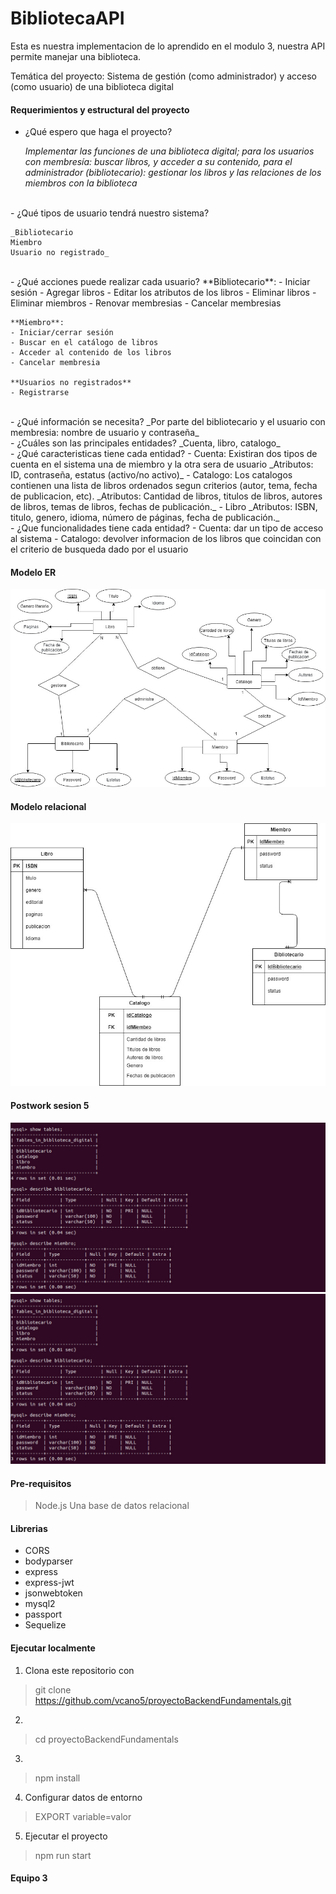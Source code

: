 # BibliotecaAPI
Esta es nuestra implementacion de lo aprendido en el modulo 3, nuestra API permite manejar una biblioteca.

Temática del proyecto: Sistema de gestión (como administrador) y acceso (como usuario)
de una biblioteca digital

#### Requerimientos y estructural del proyecto
- ¿Qué espero que haga el proyecto?

	_Implementar las funciones de una biblioteca digital; para los usuarios con
membresía: buscar libros, y acceder a su contenido, para el administrador
(bibliotecario): gestionar los libros y las relaciones de los miembros con la
biblioteca_
<br/>
- ¿Qué tipos de usuario tendrá nuestro sistema?
	
	_Bibliotecario
	Miembro
	Usuario no registrado_
<br/>
- ¿Qué acciones puede realizar cada usuario?
	**Bibliotecario**: 
	- Iniciar sesión
	- Agregar libros
	- Editar los atributos de los libros
	- Eliminar libros
	- Eliminar miembros
	- Renovar membresias
	- Cancelar membresias

	**Miembro**: 
	- Iniciar/cerrar sesión
	- Buscar en el catálogo de libros
	- Acceder al contenido de los libros
	- Cancelar membresia

	**Usuarios no registrados**
	- Registrarse
<br>
- ¿Qué información se necesita?
_Por parte del bibliotecario y el usuario con membresia: nombre de usuario y contraseña_
<br>
- ¿Cuáles son las principales entidades?
_Cuenta, libro, catalogo_
<br>
- ¿Qué caracteristicas tiene cada entidad?
	- Cuenta: Existiran dos tipos de cuenta en el sistema una de miembro y la otra sera de usuario
		_Atributos: ID, contraseña, estatus (activo/no activo)_
	- Catalogo: Los catalogos contienen una lista de libros ordenados segun criterios (autor, tema, fecha de publicacion, etc).
		_Atributos: Cantidad de libros, titulos de libros, autores de libros, temas de libros, fechas de publicación._
	- Libro
		_Atributos: ISBN, titulo, genero, idioma, número de páginas, fecha de publicación._
<br>
- ¿Que funcionalidades tiene cada entidad?
	- Cuenta: dar un tipo de acceso al sistema
	- Catalogo: devolver informacion de los libros que coincidan con el criterio de busqueda dado por el usuario

#### Modelo ER
![Modelo ER](https://raw.githubusercontent.com/vcano5/proyectoBackendFundamentals/docs/imgs/modelo_er.jpeg)

#### Modelo relacional
![Modelo relacional](https://raw.githubusercontent.com/vcano5/proyectoBackendFundamentals/docs/imgs/modelo_relacional.jpeg)

#### Postwork sesion 5 ####
![](https://raw.githubusercontent.com/vcano5/proyectoBackendFundamentals/docs/imgs/postwork5_1.jpeg)
![](https://raw.githubusercontent.com/vcano5/proyectoBackendFundamentals/docs/imgs/postwork5_1.jpeg)


#### Pre-requisitos
>Node.js
>Una base de datos relacional

#### Librerias
- CORS
- bodyparser
- express
- express-jwt
- jsonwebtoken
- mysql2
- passport
- Sequelize


#### Ejecutar localmente
1. Clona este repositorio con
> git clone https://github.com/vcano5/proyectoBackendFundamentals.git

2. 
>cd proyectoBackendFundamentals

3. 
>npm install

4. Configurar datos de entorno
> EXPORT variable=valor

5. Ejecutar el proyecto
> npm run start

#### Equipo 3